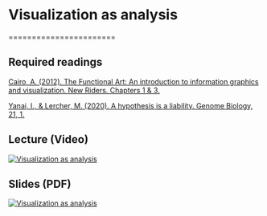 # Visualization as analysis
=======================

## Required readings

[Cairo, A. (2012). The Functional Art: An introduction to information graphics and visualization. New Riders. Chapters 1 & 3.](https://www.google.com/url?sa=t&rct=j&q=&esrc=s&source=web&cd=&cad=rja&uact=8&ved=2ahUKEwiApKr-ss6DAxUaTTABHZxiAZgQFnoECDQQAQ&url=http%3A%2F%2Fwww.thefunctionalart.com%2F&usg=AOvVaw1Gsgq8f6iUuYgY9DrLSrLB&opi=89978449)

[Yanai, I., & Lercher, M. (2020). A hypothesis is a liability. Genome Biology, 21, 1.](https://genomebiology.biomedcentral.com/articles/10.1186/s13059-020-02133-w?ref=tjournal.ru)

## Lecture (Video)

[![Visualization as analysis](../thumbnails/visualization-as-analysis.jpeg)](https://www.youtube.com/watch?v=rFoyvNYd3Lo "Visualization as analysis")

## Slides (PDF)

[![Visualization as analysis](../thumbnails/visualization-as-analysis.jpeg)](https://github.com/CoAxLab/Data-Explorations/blob/main/book/slides/visualization-as-analysis.pdf "Visualization as analysis")
